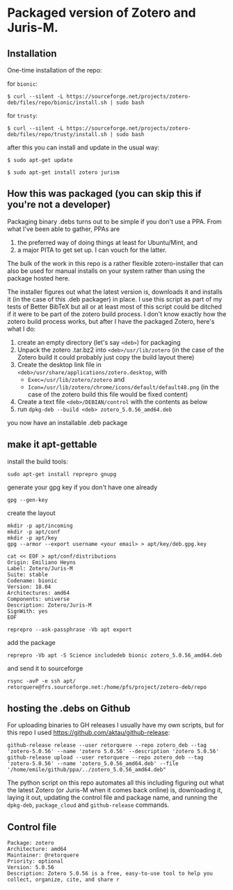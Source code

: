 # Packaged version of Zotero and Juris-M.

## Installation

One-time installation of the repo:

for `bionic`:

`$ curl --silent -L https://sourceforge.net/projects/zotero-deb/files/repo/bionic/install.sh | sudo bash`

for `trusty`:

`$ curl --silent -L https://sourceforge.net/projects/zotero-deb/files/repo/trusty/install.sh | sudo bash`

after this you can install and update in the usual way:

`$ sudo apt-get update`

`$ sudo apt-get install zotero jurism`

## How this was packaged (you can skip this if you're not a developer)

Packaging binary .debs turns out to be simple if you don't use a PPA. From what I've been able to gather, PPAs are

1. the preferred way of doing things at least for Ubuntu/Mint, and 
2. a major PITA to get set up. I can vouch for the latter.

The bulk of the work in this repo is a rather flexible zotero-installer that can also be used for manual installs on your system rather than using the package hosted here.

The installer figures out what the latest version is, downloads it and installs it (in the case of this .deb packager) in place. I use this script as part of my tests of Better BibTeX but all or at least most of this script could be ditched if it were to be part of the zotero build process. I don't know exactly how the zotero build process works, but after I have the packaged Zotero, here's what I do:

1. create an empty directory (let's say `<deb>`) for packaging
2. Unpack the zotero .tar.bz2 into `<deb>/usr/lib/zotero` (in the case of the Zotero build it could probably just copy the build layout there)
3. Create the desktop link file in `<deb>/usr/share/applications/zotero.desktop`, with
   * `Exec=/usr/lib/zotero/zotero` and
   * `Icon=/usr/lib/zotero/chrome/icons/default/default48.png` (in the case of the zotero build this file would be fixed content)
4. Create a text file `<deb>/DEBIAN/control` with the contents as below
5. run `dpkg-deb --build <deb> zotero_5.0.56_amd64.deb`

you now have an installable .deb package

## make it apt-gettable

install the build tools:

```
sudo apt-get install reprepro gnupg
```

generate your gpg key if you don't have one already

```
gpg --gen-key
```

create the layout
```
mkdir -p apt/incoming
mkdir -p apt/conf
mkdir -p apt/key
gpg --armor --export username <your email> > apt/key/deb.gpg.key

cat << EOF > apt/conf/distributions
Origin: Emiliano Heyns
Label: Zotero/Juris-M
Suite: stable
Codename: bionic
Version: 18.04
Architectures: amd64
Components: universe
Description: Zotero/Juris-M
SignWith: yes
EOF

reprepro --ask-passphrase -Vb apt export
```

add the package

```
reprepro -Vb apt -S Science includedeb bionic zotero_5.0.56_amd64.deb
```

and send it to sourceforge

```
rsync -avP -e ssh apt/ retorquere@frs.sourceforge.net:/home/pfs/project/zotero-deb/repo
```

## hosting the .debs on Github

For uploading binaries to GH releases I usually have my own scripts, but for this repo I used https://github.com/aktau/github-release:

```
github-release release --user retorquere --repo zotero_deb --tag 'zotero-5.0.56' --name 'zotero 5.0.56' --description 'zotero 5.0.56'
github-release upload --user retorquere --repo zotero_deb --tag 'zotero-5.0.56' --name 'zotero_5.0.56_amd64.deb' --file '/home/emile/github/ppa/../zotero_5.0.56_amd64.deb"
```

The python script on this repo automates all this including figuring out what the latest Zotero (or Juris-M when it comes back online) is, downloading it, laying it out, updating the control file and package name, and running the `dpkg-deb`, `package_cloud` and `github-release` commands.

## Control file

```
Package: zotero
Architecture: amd64
Maintainer: @retorquere
Priority: optional
Version: 5.0.56
Description: Zotero 5.0.56 is a free, easy-to-use tool to help you collect, organize, cite, and share r
```

